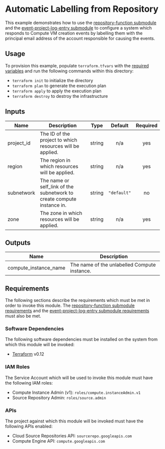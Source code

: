 # Automatic Labelling from Repository

This example demonstrates how to use the
[repository-function submodule][repository-function-submodule] and the
[event-project-log-entry submodule][event-project-log-entry-submodule]
to configure a system
which responds to Compute VM creation events by labelling them with the
principal email address of the account responsible for causing the events.

## Usage

To provision this example, populate `terraform.tfvars` with the [required variables](#inputs) and run the following commands within
this directory:

- `terraform init` to initialize the directory
- `terraform plan` to generate the execution plan
- `terraform apply` to apply the execution plan
- `terraform destroy` to destroy the infrastructure

<!-- BEGINNING OF PRE-COMMIT-TERRAFORM DOCS HOOK -->
## Inputs

| Name | Description | Type | Default | Required |
|------|-------------|:----:|:-----:|:-----:|
| project\_id | The ID of the project to which resources will be applied. | string | n/a | yes |
| region | The region in which resources will be applied. | string | n/a | yes |
| subnetwork | The name or self_link of the subnetwork to create compute instance in. | string | `"default"` | no |
| zone | The zone in which resources will be applied. | string | n/a | yes |

## Outputs

| Name | Description |
|------|-------------|
| compute\_instance\_name | The name of the unlabelled Compute instance. |

<!-- END OF PRE-COMMIT-TERRAFORM DOCS HOOK -->

## Requirements

The following sections describe the requirements which must be met in
order to invoke this module. The
[repository-function submodule requirements][repository-function-submodule-requirements]
and the
[event-project-log-entry submodule requirements][event-project-log-entry-submodule-requirements]
must also be met.

### Software Dependencies

The following software dependencies must be installed on the system
from which this module will be invoked:

- [Terraform][terraform-site] v0.12

### IAM Roles

The Service Account which will be used to invoke this module must have
the following IAM roles:

- Compute Instance Admin (v1): `roles/compute.instanceAdmin.v1`
- Source Repository Admin: `roles/source.admin`

### APIs

The project against which this module will be invoked must have the
following APIs enabled:

- Cloud Source Repositories API: `sourcerepo.googleapis.com`
- Compute Engine API: `compute.googleapis.com`

[event-project-log-entry-submodule-requirements]: ../../modules/event-project-log-entry/README.md#requirements
[event-project-log-entry-submodule]: ../../modules/event-project-log-entry
[repository-function-submodule-requirements]: ../../modules/repository-function/README.md#requirements
[repository-function-submodule]: ../../modules/repository-function
[terraform-site]: https://terraform.io/

